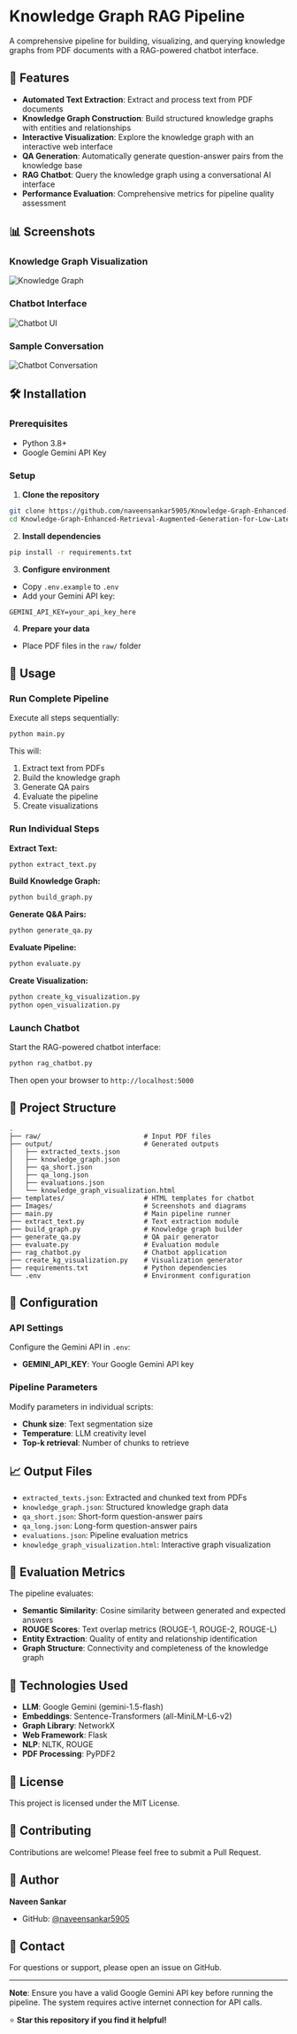 # Knowledge Graph RAG Pipeline

A comprehensive pipeline for building, visualizing, and querying knowledge graphs from PDF documents with a RAG-powered chatbot interface.

## 🚀 Features

- **Automated Text Extraction**: Extract and process text from PDF documents
- **Knowledge Graph Construction**: Build structured knowledge graphs with entities and relationships
- **Interactive Visualization**: Explore the knowledge graph with an interactive web interface
- **QA Generation**: Automatically generate question-answer pairs from the knowledge base
- **RAG Chatbot**: Query the knowledge graph using a conversational AI interface
- **Performance Evaluation**: Comprehensive metrics for pipeline quality assessment

## 📊 Screenshots

### Knowledge Graph Visualization
![Knowledge Graph](Images/knowledge_graph.png)

### Chatbot Interface
![Chatbot UI](Images/chatbot_ui.png)

### Sample Conversation
![Chatbot Conversation](Images/chatbot_conversation.png)

## 🛠️ Installation

### Prerequisites

- Python 3.8+
- Google Gemini API Key

### Setup

1. **Clone the repository**

```bash
git clone https://github.com/naveensankar5905/Knowledge-Graph-Enhanced-Retrieval-Augmented-Generation-for-Low-Latency-Carbon-Capture-Research.git
cd Knowledge-Graph-Enhanced-Retrieval-Augmented-Generation-for-Low-Latency-Carbon-Capture-Research
```

2. **Install dependencies**

```bash
pip install -r requirements.txt
```

3. **Configure environment**

- Copy `.env.example` to `.env`
- Add your Gemini API key:
```
GEMINI_API_KEY=your_api_key_here
```

4. **Prepare your data**

- Place PDF files in the `raw/` folder

## 🎯 Usage

### Run Complete Pipeline

Execute all steps sequentially:

```bash
python main.py
```

This will:
1. Extract text from PDFs
2. Build the knowledge graph
3. Generate QA pairs
4. Evaluate the pipeline
5. Create visualizations

### Run Individual Steps

**Extract Text:**
```bash
python extract_text.py
```

**Build Knowledge Graph:**
```bash
python build_graph.py
```

**Generate Q&A Pairs:**
```bash
python generate_qa.py
```

**Evaluate Pipeline:**
```bash
python evaluate.py
```

**Create Visualization:**
```bash
python create_kg_visualization.py
python open_visualization.py
```

### Launch Chatbot

Start the RAG-powered chatbot interface:

```bash
python rag_chatbot.py
```

Then open your browser to `http://localhost:5000`

## 📁 Project Structure

```
.
├── raw/                          # Input PDF files
├── output/                       # Generated outputs
│   ├── extracted_texts.json
│   ├── knowledge_graph.json
│   ├── qa_short.json
│   ├── qa_long.json
│   ├── evaluations.json
│   └── knowledge_graph_visualization.html
├── templates/                    # HTML templates for chatbot
├── Images/                       # Screenshots and diagrams
├── main.py                       # Main pipeline runner
├── extract_text.py               # Text extraction module
├── build_graph.py                # Knowledge graph builder
├── generate_qa.py                # QA pair generator
├── evaluate.py                   # Evaluation module
├── rag_chatbot.py                # Chatbot application
├── create_kg_visualization.py    # Visualization generator
├── requirements.txt              # Python dependencies
└── .env                          # Environment configuration
```

## 🔧 Configuration

### API Settings

Configure the Gemini API in `.env`:

- **GEMINI_API_KEY**: Your Google Gemini API key

### Pipeline Parameters

Modify parameters in individual scripts:

- **Chunk size**: Text segmentation size
- **Temperature**: LLM creativity level
- **Top-k retrieval**: Number of chunks to retrieve

## 📈 Output Files

- `extracted_texts.json`: Extracted and chunked text from PDFs
- `knowledge_graph.json`: Structured knowledge graph data
- `qa_short.json`: Short-form question-answer pairs
- `qa_long.json`: Long-form question-answer pairs
- `evaluations.json`: Pipeline evaluation metrics
- `knowledge_graph_visualization.html`: Interactive graph visualization

## 🧪 Evaluation Metrics

The pipeline evaluates:

- **Semantic Similarity**: Cosine similarity between generated and expected answers
- **ROUGE Scores**: Text overlap metrics (ROUGE-1, ROUGE-2, ROUGE-L)
- **Entity Extraction**: Quality of entity and relationship identification
- **Graph Structure**: Connectivity and completeness of the knowledge graph

## 🤖 Technologies Used

- **LLM**: Google Gemini (gemini-1.5-flash)
- **Embeddings**: Sentence-Transformers (all-MiniLM-L6-v2)
- **Graph Library**: NetworkX
- **Web Framework**: Flask
- **NLP**: NLTK, ROUGE
- **PDF Processing**: PyPDF2

## 📝 License

This project is licensed under the MIT License.

## 🤝 Contributing

Contributions are welcome! Please feel free to submit a Pull Request.

## 👤 Author

**Naveen Sankar**

- GitHub: [@naveensankar5905](https://github.com/naveensankar5905)

## 📧 Contact

For questions or support, please open an issue on GitHub.

---

**Note**: Ensure you have a valid Google Gemini API key before running the pipeline. The system requires active internet connection for API calls.

⭐ **Star this repository if you find it helpful!**
